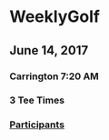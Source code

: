 # WeeklyGolf

## June 14, 2017
### Carrington 7:20 AM
### 3 Tee Times

### [Participants](https://github.com/eesparty/WeeklyGolf/projects/1)
